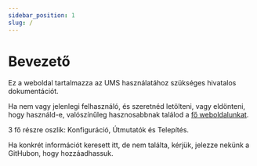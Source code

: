```yaml
---
sidebar_position: 1
slug: /
---
```


# Bevezető

Ez a weboldal tartalmazza az UMS használatához szükséges hivatalos dokumentációt.

Ha nem vagy jelenlegi felhasználó, és szeretnéd letölteni, vagy eldönteni, hogy használd-e, valószínűleg hasznosabbnak találod a [fő weboldalunkat](https://www.universalmediaserver.com).

3 fő részre oszlik: Konfiguráció, Útmutatók és Telepítés.

Ha konkrét információt keresett itt, de nem találta, kérjük, jelezze nekünk a GitHubon, hogy hozzáadhassuk.
